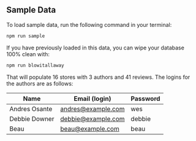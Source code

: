 ## Sample Data

To load sample data, run the following command in your terminal:

```bash
npm run sample
```

If you have previously loaded in this data, you can wipe your database 100% clean with:

```bash
npm run blowitallaway
```

That will populate 16 stores with 3 authors and 41 reviews. The logins for the authors are as follows:

| Name          | Email (login)      | Password |
| ------------- | ------------------ | -------- |
| Andres Osante | andres@example.com | wes      |
| Debbie Downer | debbie@example.com | debbie   |
| Beau          | beau@example.com   | beau     |
